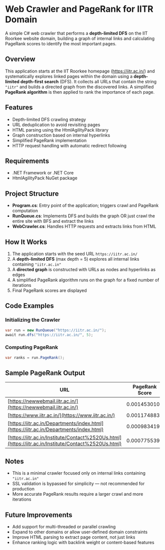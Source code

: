 
# Web Crawler and PageRank for IITR Domain

A simple C# web crawler that performs a **depth-limited DFS** on the IIT Roorkee website domain, building a graph of internal links and calculating PageRank scores to identify the most important pages.

## Overview

This application starts at the IIT Roorkee homepage (https://iitr.ac.in/) and systematically explores linked pages within the domain using a **depth-limited depth-first search** (DFS). It collects all URLs that contain the string `"iitr"` and builds a directed graph from the discovered links. A simplified **PageRank algorithm** is then applied to rank the importance of each page.

## Features

- Depth-limited DFS crawling strategy
- URL deduplication to avoid revisiting pages
- HTML parsing using the HtmlAgilityPack library
- Graph construction based on internal hyperlinks
- Simplified PageRank implementation
- HTTP request handling with automatic redirect following

## Requirements

- .NET Framework or .NET Core
- HtmlAgilityPack NuGet package

## Project Structure

- **Program.cs**: Entry point of the application; triggers crawl and PageRank computation
- **RunQueue.cs**: Implements DFS and builds the graph OR just crawl the entire site with BFS and extract the links
- **WebCrawler.cs**: Handles HTTP requests and extracts links from HTML

## How It Works

1. The application starts with the seed URL `https://iitr.ac.in/`
2. A **depth-limited DFS** (max depth = 5) explores all internal links containing `"iitr.ac.in"`
3. A **directed graph** is constructed with URLs as nodes and hyperlinks as edges
4. A simplified PageRank algorithm runs on the graph for a fixed number of iterations
5. Final PageRank scores are displayed 

## Code Examples

### Initializing the Crawler

```csharp
var run = new RunQueue("https://iitr.ac.in/");
await run.dfs("https://iitr.ac.in/", 5);
```

### Computing PageRank

```csharp
var ranks = run.PageRank();
```

## Sample PageRank Output

| URL                                                                                  | PageRank Score     |
|---------------------------------------------------------------------------------------|--------------------|
| [https://newwebmail.iitr.ac.in/](https://newwebmail.iitr.ac.in/)                     | 0.0014530104       |
| [https://www.iitr.ac.in/](https://www.iitr.ac.in/)                                   | 0.0011748830       |
| [https://iitr.ac.in/Departments/index.html](https://iitr.ac.in/Departments/index.html) | 0.0009834198       |
| [https://iitr.ac.in/Institute/Contact%2520Us.html](https://iitr.ac.in/Institute/Contact%2520Us.html) | 0.0007755391       |

## Notes

- This is a minimal crawler focused only on internal links containing `"iitr.ac.in"`
- SSL validation is bypassed for simplicity — not recommended for production
- More accurate PageRank results require a larger crawl and more iterations

## Future Improvements

- Add support for multi-threaded or parallel crawling
- Expand to other domains or allow user-defined domain constraints
- Improve HTML parsing to extract page content, not just links
- Enhance ranking logic with backlink weight or content-based features
